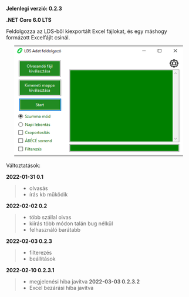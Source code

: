 **Jelenlegi verzió: 0.2.3**

**.NET Core 6.0 LTS**

Feldolgozza az LDS-ből kiexportált Excel fájlokat, és egy máshogy formázott Excelfájlt csinál.

<p align="center">
  <a href="https://github.com/Wold0110/LDS_Feldolgozo/releases" title="Letöltés" alt="Letöltés">
    <img width="460" height="300" src="https://github.com/Wold0110/LDS_Feldolgozo/blob/master/img/mainform.png?raw=true">
  </a>
</p>

Változtatások:

**2022-01-31 0.1**
> * olvasás
> * írás
> kb működik

**2022-02-02 0.2**
> * több szállal olvas
> * kiírás több módon talán bug nélkül
> * felhasználó barátabb

**2022-02-03 0.2.3**
> * filterezés
> * beállítások

**2022-02-10 0.2.3.1**
> * megjelenési hiba javítva
**2022-03-03 0.2.3.2**
> * Excel bezárási hiba javítva